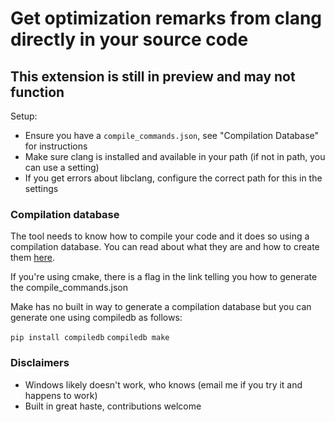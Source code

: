 # Get optimization remarks from clang directly in your source code

## This extension is still in preview and may not function

Setup:

- Ensure you have a `compile_commands.json`, see "Compilation Database" for instructions
- Make sure clang is installed and available in your path (if not in path, you can use a setting)
- If you get errors about libclang, configure the correct path for this in the settings

### Compilation database

The tool needs to know how to compile your code and it does so using a compilation database. You can read about what they are and how to create them [here](https://sarcasm.github.io/notes/dev/compilation-database.html).

If you're using cmake, there is a flag in the link telling you how to generate the compile_commands.json

Make has no built in way to generate a compilation database but you can generate one using compiledb as follows:

`pip install compiledb`
`compiledb make`

### Disclaimers

- Windows likely doesn't work, who knows (email me if you try it and happens to work)
- Built in great haste, contributions welcome
